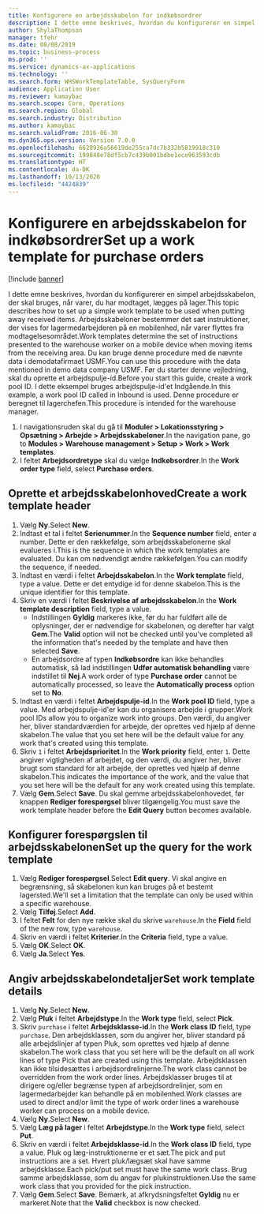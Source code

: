 ```yaml
---
title: Konfigurere en arbejdsskabelon for indkøbsordrer
description: I dette emne beskrives, hvordan du konfigurerer en simpel arbejdsskabelon, der skal bruges, når varer, du har modtaget, lægges på lager.
author: ShylaThompson
manager: tfehr
ms.date: 08/08/2019
ms.topic: business-process
ms.prod: ''
ms.service: dynamics-ax-applications
ms.technology: ''
ms.search.form: WHSWorkTemplateTable, SysQueryForm
audience: Application User
ms.reviewer: kamaybac
ms.search.scope: Core, Operations
ms.search.region: Global
ms.search.industry: Distribution
ms.author: kamaybac
ms.search.validFrom: 2016-06-30
ms.dyn365.ops.version: Version 7.0.0
ms.openlocfilehash: 6628936a56619de255ca7dc7b332b5819918c310
ms.sourcegitcommit: 199848e78df5cb7c439b001bdbe1ece963593cdb
ms.translationtype: HT
ms.contentlocale: da-DK
ms.lasthandoff: 10/13/2020
ms.locfileid: "4424839"
---
```

# <a name="set-up-a-work-template-for-purchase-orders"></a><span data-ttu-id="3c509-103">Konfigurere en arbejdsskabelon for indkøbsordrer</span><span class="sxs-lookup"><span data-stu-id="3c509-103">Set up a work template for purchase orders</span></span>

[!include [banner](../../includes/banner.md)]

<span data-ttu-id="3c509-104">I dette emne beskrives, hvordan du konfigurerer en simpel arbejdsskabelon, der skal bruges, når varer, du har modtaget, lægges på lager.</span><span class="sxs-lookup"><span data-stu-id="3c509-104">This topic describes how to set up a simple work template to be used when putting away received items.</span></span> <span data-ttu-id="3c509-105">Arbejdsskabeloner bestemmer det sæt instruktioner, der vises for lagermedarbejderen på en mobilenhed, når varer flyttes fra modtagelsesområdet.</span><span class="sxs-lookup"><span data-stu-id="3c509-105">Work templates determine the set of instructions presented to the warehouse worker on a mobile device when moving items from the receiving area.</span></span> <span data-ttu-id="3c509-106">Du kan bruge denne procedure med de nævnte data i demodatafirmaet USMF.</span><span class="sxs-lookup"><span data-stu-id="3c509-106">You can use this procedure with the data mentioned in demo data company USMF.</span></span> <span data-ttu-id="3c509-107">Før du starter denne vejledning, skal du oprette et arbejdspulje-id.</span><span class="sxs-lookup"><span data-stu-id="3c509-107">Before you start this guide, create a work pool ID.</span></span> <span data-ttu-id="3c509-108">I dette eksempel bruges arbejdspulje-id'et Indgående.</span><span class="sxs-lookup"><span data-stu-id="3c509-108">In this example, a work pool ID called in Inbound is used.</span></span> <span data-ttu-id="3c509-109">Denne procedure er beregnet til lagerchefen.</span><span class="sxs-lookup"><span data-stu-id="3c509-109">This procedure is intended for the warehouse manager.</span></span>

1. <span data-ttu-id="3c509-110">I navigationsruden skal du gå til **Moduler > Lokationsstyring > Opsætning > Arbejde > Arbejdsskabeloner**.</span><span class="sxs-lookup"><span data-stu-id="3c509-110">In the navigation pane, go to **Modules > Warehouse management > Setup > Work > Work templates**.</span></span>
2. <span data-ttu-id="3c509-111">I feltet **Arbejdsordretype** skal du vælge **Indkøbsordrer**.</span><span class="sxs-lookup"><span data-stu-id="3c509-111">In the **Work order type** field, select **Purchase orders**.</span></span>

## <a name="create-a-work-template-header"></a><span data-ttu-id="3c509-112">Oprette et arbejdsskabelonhoved</span><span class="sxs-lookup"><span data-stu-id="3c509-112">Create a work template header</span></span>
1. <span data-ttu-id="3c509-113">Vælg **Ny**.</span><span class="sxs-lookup"><span data-stu-id="3c509-113">Select **New**.</span></span>
2. <span data-ttu-id="3c509-114">Indtast et tal i feltet **Serienummer**.</span><span class="sxs-lookup"><span data-stu-id="3c509-114">In the **Sequence number** field, enter a number.</span></span> <span data-ttu-id="3c509-115">Dette er den rækkefølge, som arbejdsskabelonerne skal evalueres i.</span><span class="sxs-lookup"><span data-stu-id="3c509-115">This is the sequence in which the work templates are evaluated.</span></span> <span data-ttu-id="3c509-116">Du kan om nødvendigt ændre rækkefølgen.</span><span class="sxs-lookup"><span data-stu-id="3c509-116">You can modify the sequence, if needed.</span></span>  
3. <span data-ttu-id="3c509-117">Indtast en værdi i feltet **Arbejdsskabelon**.</span><span class="sxs-lookup"><span data-stu-id="3c509-117">In the **Work template** field, type a value.</span></span> <span data-ttu-id="3c509-118">Dette er det entydige id for denne skabelon.</span><span class="sxs-lookup"><span data-stu-id="3c509-118">This is the unique identifier for this template.</span></span>  
4. <span data-ttu-id="3c509-119">Skriv en værdi i feltet **Beskrivelse af arbejdsskabelon**.</span><span class="sxs-lookup"><span data-stu-id="3c509-119">In the **Work template description** field, type a value.</span></span>
    - <span data-ttu-id="3c509-120">Indstillingen **Gyldig** markeres ikke, før du har fuldført alle de oplysninger, der er nødvendige for skabelonen, og derefter har valgt **Gem**.</span><span class="sxs-lookup"><span data-stu-id="3c509-120">The **Valid** option will not be checked until you've completed all the information that's needed by the template and have then selected **Save**.</span></span>  
    - <span data-ttu-id="3c509-121">En arbejdsordre af typen **Indkøbsordre** kan ikke behandles automatisk, så lad indstillingen **Udfør automatisk behandling** være indstillet til **Nej**.</span><span class="sxs-lookup"><span data-stu-id="3c509-121">A work order of type **Purchase order** cannot be automatically processed, so leave the **Automatically process** option set to **No**.</span></span>  
5. <span data-ttu-id="3c509-122">Indtast en værdi i feltet **Arbejdspulje-id**.</span><span class="sxs-lookup"><span data-stu-id="3c509-122">In the **Work pool ID** field, type a value.</span></span> <span data-ttu-id="3c509-123">Med arbejdspulje-id'er kan du organisere arbejde i grupper.</span><span class="sxs-lookup"><span data-stu-id="3c509-123">Work pool IDs allow you to organize work into groups.</span></span> <span data-ttu-id="3c509-124">Den værdi, du angiver her, bliver standardværdien for arbejde, der oprettes ved hjælp af denne skabelon.</span><span class="sxs-lookup"><span data-stu-id="3c509-124">The value that you set here will be the default value for any work that's created using this template.</span></span>  
6. <span data-ttu-id="3c509-125">Skriv `1` i feltet **Arbejdsprioritet**.</span><span class="sxs-lookup"><span data-stu-id="3c509-125">In the **Work priority** field, enter `1`.</span></span> <span data-ttu-id="3c509-126">Dette angiver vigtigheden af arbejdet, og den værdi, du angiver her, bliver brugt som standard for alt arbejde, der oprettes ved hjælp af denne skabelon.</span><span class="sxs-lookup"><span data-stu-id="3c509-126">This indicates the importance of the work, and the value that you set here will be the default for any work created using this template.</span></span>  
7. <span data-ttu-id="3c509-127">Vælg **Gem**.</span><span class="sxs-lookup"><span data-stu-id="3c509-127">Select **Save**.</span></span> <span data-ttu-id="3c509-128">Du skal gemme arbejdsskabelonhovedet, før knappen **Rediger forespørgsel** bliver tilgængelig.</span><span class="sxs-lookup"><span data-stu-id="3c509-128">You must save the work template header before the **Edit Query** button becomes available.</span></span>  

## <a name="set-up-the-query-for-the-work-template"></a><span data-ttu-id="3c509-129">Konfigurer forespørgslen til arbejdsskabelonen</span><span class="sxs-lookup"><span data-stu-id="3c509-129">Set up the query for the work template</span></span>
1. <span data-ttu-id="3c509-130">Vælg **Rediger forespørgsel**.</span><span class="sxs-lookup"><span data-stu-id="3c509-130">Select **Edit query**.</span></span> <span data-ttu-id="3c509-131">Vi skal angive en begrænsning, så skabelonen kun kan bruges på et bestemt lagersted.</span><span class="sxs-lookup"><span data-stu-id="3c509-131">We'll set a limitation that the template can only be used within a specific warehouse.</span></span>  
2. <span data-ttu-id="3c509-132">Vælg **Tilføj**.</span><span class="sxs-lookup"><span data-stu-id="3c509-132">Select **Add**.</span></span>
3. <span data-ttu-id="3c509-133">I feltet **Felt** for den nye række skal du skrive `warehouse`.</span><span class="sxs-lookup"><span data-stu-id="3c509-133">In the **Field** field of the new row, type `warehouse`.</span></span>
4. <span data-ttu-id="3c509-134">Skriv en værdi i feltet **Kriterier**.</span><span class="sxs-lookup"><span data-stu-id="3c509-134">In the **Criteria** field, type a value.</span></span>
5. <span data-ttu-id="3c509-135">Vælg **OK**.</span><span class="sxs-lookup"><span data-stu-id="3c509-135">Select **OK**.</span></span>
6. <span data-ttu-id="3c509-136">Vælg **Ja**.</span><span class="sxs-lookup"><span data-stu-id="3c509-136">Select **Yes**.</span></span>

## <a name="set-work-template-details"></a><span data-ttu-id="3c509-137">Angiv arbejdsskabelondetaljer</span><span class="sxs-lookup"><span data-stu-id="3c509-137">Set work template details</span></span>
1. <span data-ttu-id="3c509-138">Vælg **Ny**.</span><span class="sxs-lookup"><span data-stu-id="3c509-138">Select **New**.</span></span>
2. <span data-ttu-id="3c509-139">Vælg **Pluk** i feltet **Arbejdstype**.</span><span class="sxs-lookup"><span data-stu-id="3c509-139">In the **Work type** field, select **Pick**.</span></span>
3. <span data-ttu-id="3c509-140">Skriv `purchase` i feltet **Arbejdsklasse-id**.</span><span class="sxs-lookup"><span data-stu-id="3c509-140">In the **Work class ID** field, type `purchase`.</span></span> <span data-ttu-id="3c509-141">Den arbejdsklassen, som du angiver her, bliver standard på alle arbejdslinjer af typen Pluk, som oprettes ved hjælp af denne skabelon.</span><span class="sxs-lookup"><span data-stu-id="3c509-141">The work class that you set here will be the default on all work lines of type Pick that are created using this template.</span></span> <span data-ttu-id="3c509-142">Arbejdsklassen kan ikke tilsidesættes i arbejdsordrelinjerne.</span><span class="sxs-lookup"><span data-stu-id="3c509-142">The work class cannot be overridden from the work order lines.</span></span> <span data-ttu-id="3c509-143">Arbejdsklasser bruges til at dirigere og/eller begrænse typen af arbejdsordrelinjer, som en lagermedarbejder kan behandle på en mobilenhed.</span><span class="sxs-lookup"><span data-stu-id="3c509-143">Work classes are used to direct and/or limit the type of work order lines a warehouse worker can process on a mobile device.</span></span>  
4. <span data-ttu-id="3c509-144">Vælg **Ny**.</span><span class="sxs-lookup"><span data-stu-id="3c509-144">Select **New**.</span></span>
5. <span data-ttu-id="3c509-145">Vælg **Læg på lager** i feltet **Arbejdstype**.</span><span class="sxs-lookup"><span data-stu-id="3c509-145">In the **Work type** field, select **Put**.</span></span>
6. <span data-ttu-id="3c509-146">Skriv en værdi i feltet **Arbejdsklasse-id**.</span><span class="sxs-lookup"><span data-stu-id="3c509-146">In the **Work class ID** field, type a value.</span></span> <span data-ttu-id="3c509-147">Pluk og læg-instruktionerne er et sæt.</span><span class="sxs-lookup"><span data-stu-id="3c509-147">The pick and put instructions are a set.</span></span> <span data-ttu-id="3c509-148">Hvert pluk/lægsæt skal have samme arbejdsklasse.</span><span class="sxs-lookup"><span data-stu-id="3c509-148">Each pick/put set must have the same work class.</span></span> <span data-ttu-id="3c509-149">Brug samme arbejdsklasse, som du angav for plukinstruktionen.</span><span class="sxs-lookup"><span data-stu-id="3c509-149">Use the same work class that you provided for the pick instruction.</span></span>  
7. <span data-ttu-id="3c509-150">Vælg **Gem**.</span><span class="sxs-lookup"><span data-stu-id="3c509-150">Select **Save**.</span></span> <span data-ttu-id="3c509-151">Bemærk, at afkrydsningsfeltet **Gyldig** nu er markeret.</span><span class="sxs-lookup"><span data-stu-id="3c509-151">Note that the **Valid** checkbox is now checked.</span></span>  

